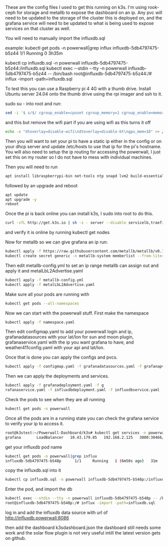 These are the config files I used to get this running on k3s. I'm using rook-ceph for storage and metallb to expose the dashboard on an ip. Any pvc will need to be updated to the storage of the cluster this is deployed on, and the grafana service will need to be updated to what is being used to expose services on that cluster as well.

You will need to manually import the influxdb.sql

example:
 kubectl get pods -n powerwall|grep influx
influxdb-5db4797475-b5z44      1/1     Running   0          3h35m

kubectl cp influxdb.sql -n powerwall influxdb-5db4797475-b5z44:/influxdb.sql
kubectl exec --stdin --tty -n powerwall influxdb-5db4797475-b5z44 -- /bin/bash
root@influxdb-5db4797475-b5z44:/# influx -import -path=influxdb.sql




To test this you can use a Raspberry pi 4 4G with a thumb drive. Install Ubuntu server 24.04 onto the thumb drive using the rpi imager and ssh to it.

sudo su - into root and run:
```bash
sed -i '$ s/$/ cgroup_enable=cpuset cgroup_memory=1 cgroup_enable=memory/' /boot/firmware/cmdline.txt
```
and this but remove the wifi part if you are using wifi as this turns it off
```bash
echo -e "dtoverlay=disable-wifi\ndtoverlay=disable-bt\ngpu_mem=16" >> /boot/firmware/config.txt
```
Then you will want to set your pi to have a static ip either in the config or on your dhcp server and update /etc/hosts to use that ip for the pi's hostname. You will also need to setup the ip routing for accessing the powerwall, I just set this on my router so I do not have to mess with individual machines.

Then you will need to run
```bash
apt install libraspberrypi-bin net-tools ntp snapd lvm2 build-essential golang git kubetail -y
```
followed by an upgrade and reboot
```bash
apt update
apt upgrade -y
reboot
```

Once the pi is back online you can install k3s, I sudo into root to do this.
```bash
curl -sfL http://get.k3s.io | sh -s - server --disable servicelb,traefik --cluster-init
```
and verify it is online by running
kubectl get nodes

Now for metallb so we can give grafana an ip run:
```bash
kubectl apply -f https://raw.githubusercontent.com/metallb/metallb/v0.13.5/config/manifests/metallb-native.yaml
kubectl create secret generic -n metallb-system memberlist --from-literal=secretkey="$(openssl rand -base64 128)"
```
Then edit metallb-config.yml to set an ip range metallb can assign out and apply it and metalLbL2Advertise.yaml
```bash
kubectl apply -f metallb-config.yml
kubectl apply -f metalLbL2Advertise.yaml
```

Make sure all your pods are running with
```bash
kubectl get pods --all-namespaces
```

Now we can start with the powerwall stuff. First make the namespace
```bash
kubectl apply -f namespace.yaml
```
Then edit configmap.yaml to add your powerwall login and ip, grafanadatasources with your lat/lon for sun and moon plugin, grafanaservice.yaml with the ip you want grafana to have, and weather411config.yaml with your api and lat/lon.

Once that is done you can apply the configs and pvcs.
```bash
kubectl apply -f configmap.yaml -f grafanadatasources.yaml -f grafanapvc-local.yaml -f influxdbpvc-local.yaml -f pypowerwallpvc-local.yaml -f telegrafconfig.yaml -f weather411config.yaml
```

Then we can apply the deployments and services.
```bash
kubectl apply -f grafanadeployment.yaml -f g
rafanaservice.yaml -f influxdbdeployment.yaml -f influxdbservice.yaml -f pypowerwalldeployment.yaml -f pypowerwallservice.yaml -f telegrafdeployment.yaml -f weather411deployment.yaml -f weather411service.yaml
```

Check the pods to see when they are all running
```bash
kubectl get pods -n powerwall
```

Once all the pods are in a running state you can check the grafana service to verify your ip to access it.
```bash
root@k3stest:~/Powerwall-Dashboard/k3s# kubectl get services -n powerwall|grep grafana
grafana       LoadBalancer   10.43.179.85   192.168.2.125   3000:30466/TCP   28m
```
get your influxdb pod name
```bash
kubectl get pods -n powerwall|grep influx
influxdb-5db4797475-b548p      1/1     Running   1 (6m50s ago)   31m
```

copy the influxdb.sql into it
```bash
kubectl cp influxdb.sql -n powerwall influxdb-5db4797475-b548p:/influxdb.sql
```

Enter the pod, and import the db
```bash
kubectl exec --stdin --tty -n powerwall influxdb-5db4797475-b548p -- /bin/bash
root@influxdb-5db4797475-b548p:/# influx -import -path=influxdb.sql
```


log in and add the influxdb data source with url of
http://influxdb.powerwall:8086

then add the dashboard k3sdashboard.json
the dashboard still needs some work and the solar flow plugin is not very useful intill the latest version gets on github.
